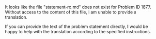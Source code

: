 It looks like the file "statement-ro.md" does not exist for Problem ID 1877. Without access to the content of this file, I am unable to provide a translation.

If you can provide the text of the problem statement directly, I would be happy to help with the translation according to the specified instructions.
